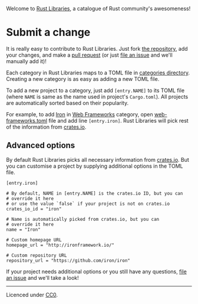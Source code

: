 Welcome to [Rust Libraries](http://libs.rs), a catalogue of Rust community's awesomeness!

<a name="propose"></a>

# Submit a change

It is really easy to contribute to Rust Libraries. Just fork [the repository](https://github.com/webstream-io/rust-libs), add your changes, and make a [pull request](https://github.com/webstream-io/rust-libs/pulls) (or just [file an issue](https://github.com/webstream-io/rust-libs/issues) and we'll manually add it)!

Each category in Rust Libraries maps to a TOML file in [categories directory](https://github.com/webstream-io/rust-libs/tree/master/categories). Creating a new category is as easy as adding a new TOML file.

To add a new project to a category, just add `[entry.NAME]` to its TOML file (where `NAME` is same as the name used in project's `Cargo.toml`). All projects are automatically sorted based on their popularity.

For example, to add [Iron](http://ironframework.io/) in [Web Frameworks](http://libs.rs/web-frameworks/) category, open [web-frameworks.toml](https://github.com/webstream-io/rust-libs/blob/master/categories/web-frameworks.toml) file and add line `[entry.iron]`. Rust Libraries will pick rest of the information from [crates.io](https://crates.io).

## Advanced options

By default Rust Libraries picks all necessary information from [crates.io](https://crates.io). But you can customise a project by supplying additional options in the TOML file.

    [entry.iron]
    
    # By default, NAME in [entry.NAME] is the crates.io ID, but you can
    # override it here
    # or use the value `false` if your project is not on crates.io
    crates_io_id = "iron"
    
    # Name is automatically picked from crates.io, but you can
    # override it here
    name = "Iron"
    
    # Custom homepage URL
    homepage_url = "http://ironframework.io/"
    
    # Custom repository URL
    repository_url = "https://github.com/iron/iron"


If your project needs additional options or you still have any questions, [file an issue](https://github.com/webstream-io/rust-libs/issues) and we'll take a look!

----

Licenced under [CC0](https://creativecommons.org/publicdomain/zero/1.0/).
